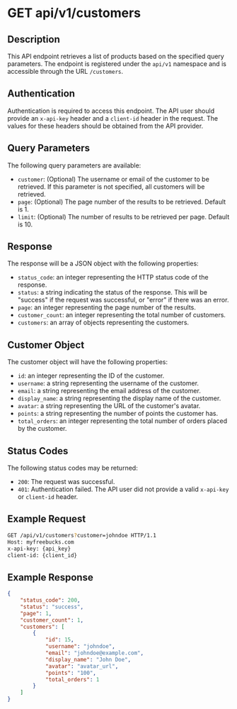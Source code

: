 # GET api/v1/customers

## Description

This API endpoint retrieves a list of products based on the specified query parameters. The endpoint is registered under the `api/v1` namespace and is accessible through the URL `/customers`.

## Authentication
Authentication is required to access this endpoint. The API user should provide an `x-api-key` header and a `client-id` header in the request. The values for these headers should be obtained from the API provider.

## Query Parameters
The following query parameters are available:

- `customer`: (Optional) The username or email of the customer to be retrieved. If this parameter is not specified, all customers will be retrieved.
- `page`: (Optional) The page number of the results to be retrieved. Default is 1.
- `limit`: (Optional) The number of results to be retrieved per page. Default is 10.

## Response

The response will be a JSON object with the following properties:

- `status_code`: an integer representing the HTTP status code of the response.
- `status`: a string indicating the status of the response. This will be "success" if the request was successful, or "error" if there was an error.
- `page`: an integer representing the page number of the results.
- `customer_count`: an integer representing the total number of customers.
- `customers`: an array of objects representing the customers.

## Customer Object

The customer object will have the following properties:

- `id`: an integer representing the ID of the customer.
- `username`: a string representing the username of the customer.
- `email`: a string representing the email address of the customer.
- `display_name`: a string representing the display name of the customer.
- `avatar`: a string representing the URL of the customer's avatar.
- `points`: a string representing the number of points the customer has.
- `total_orders`: an integer representing the total number of orders placed by the customer.

## Status Codes

The following status codes may be returned:

- `200`: The request was successful.
- `401`: Authentication failed. The API user did not provide a valid `x-api-key` or `client-id` header.

## Example Request

```bash
GET /api/v1/customers?customer=johndoe HTTP/1.1
Host: myfreebucks.com
x-api-key: {api_key}
client-id: {client_id}
```

## Example Response

```json
{
    "status_code": 200,
    "status": "success",
    "page": 1,
    "customer_count": 1,
    "customers": [
        {
            "id": 15,
            "username": "johndoe",
            "email": "johndoe@example.com",
            "display_name": "John Doe",
            "avatar": "avatar_url",
            "points": "100",
            "total_orders": 1
        }
    ]
}
```
